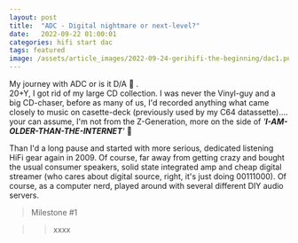 ```yaml
---
layout: post
title:  "ADC - Digital nightmare or next-level?"
date:   2022-09-22 01:00:01
categories: hifi start dac
tags: featured
image: /assets/article_images/2022-09-24-gerihifi-the-beginning/dac1.png
---
```


My journey with ADC or is it D/A :thinking: . \
20+Y, I got rid of my large CD collection. I was never the Vinyl-guy and a big CD-chaser, before as many of us, I'd recorded anything what came closely to music on casette-deck (previously used by my C64 datassette).... your can assume, I'm not from the Z-Generation, more on the side of _'**I-AM-OLDER-THAN-THE-INTERNET**'_ :speak_no_evil:

Than I'd a long pause and started with more serious, dedicated listening HiFi gear again in 2009. Of course, far away from getting crazy and bought the usual consumer speakers, solid state integrated amp and cheap digital streamer (who cares about digital source, right, it's just doing 00111000). Of course, as a computer nerd, played around with several different DIY audio servers.

>Milestone #1

>>xxxx